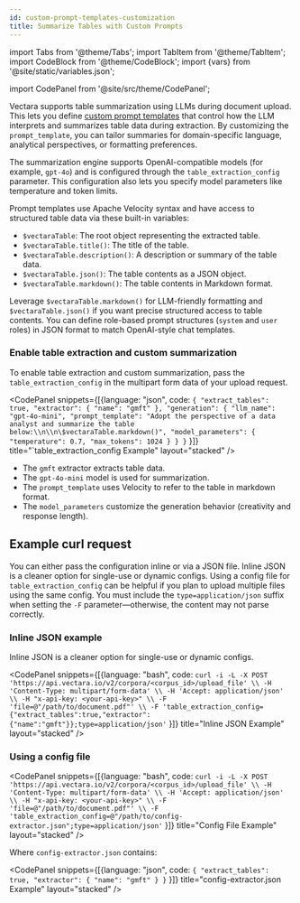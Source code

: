 ```yaml
---
id: custom-prompt-templates-customization
title: Summarize Tables with Custom Prompts
---
```


import Tabs from '@theme/Tabs';
import TabItem from '@theme/TabItem';
import CodeBlock from '@theme/CodeBlock';
import {vars} from '@site/static/variables.json';

import CodePanel from '@site/src/theme/CodePanel';


Vectara supports table summarization using LLMs during document upload. This 
lets you define [custom prompt templates](/docs/prompts/vectara-prompt-engine) that control how the 
LLM interprets and summarizes table data during extraction. By customizing the 
`prompt_template`, you can tailor summaries for domain-specific language, 
analytical perspectives, or formatting preferences.

The summarization engine supports OpenAI-compatible models (for example, 
`gpt-4o`) and is configured through the `table_extraction_config` parameter. 
This configuration also lets you specify model parameters like temperature and 
token limits.

Prompt templates use Apache Velocity syntax and have access to structured 
table data via these built-in variables:

* `$vectaraTable`: The root object representing the extracted table.
* `$vectaraTable.title()`: The title of the table.
* `$vectaraTable.description()`: A description or summary of the table data.
* `$vectaraTable.json()`: The table contents as a JSON object.
* `$vectaraTable.markdown()`: The table contents in Markdown format.

Leverage `$vectaraTable.markdown()` for LLM-friendly formatting and 
`$vectaraTable.json()` if you want precise structured access to table contents. 
You can define role-based prompt structures (`system` and `user` roles) in JSON 
format to match OpenAI-style chat templates.

### Enable table extraction and custom summarization

To enable table extraction and custom summarization, pass the 
`table_extraction_config` in the multipart form data of your upload request.

<CodePanel snippets={[{language: "json", code: `{
   "extract_tables": true,
   "extractor": {
     "name": "gmft"
   },
   "generation": {
     "llm_name": "gpt-4o-mini",
     "prompt_template": "Adopt the perspective of a data analyst and summarize the table below:\\n\\n\$vectaraTable.markdown()",
     "model_parameters": {
       "temperature": 0.7,
       "max_tokens": 1024
     }
   }
}`
}]} title="`table_extraction_config Example" layout="stacked" />

* The `gmft` extractor extracts table data.
* The `gpt-4o-mini` model is used for summarization.
* The `prompt_template` uses Velocity to refer to the table in markdown format.
* The `model_parameters` customize the generation behavior (creativity and 
  response length).
  

## Example curl request

You can either pass the configuration inline or via a JSON file. Inline JSON is 
a cleaner option for single-use or dynamic configs. Using a config file for 
`table_extraction_config` can be helpful if you plan to 
upload multiple files using the same config. You must include the 
`type=application/json` suffix when setting the `-F` parameter—otherwise, the 
content may not parse correctly.

### Inline JSON example

Inline JSON is a cleaner option for single-use or dynamic configs.

<CodePanel snippets={[{language: "bash", code: `curl -i -L -X POST 'https://api.vectara.io/v2/corpora/<corpus_id>/upload_file' \\
-H 'Content-Type: multipart/form-data' \\
-H 'Accept: application/json' \\
-H "x-api-key: <your-api-key>" \\
-F 'file=@"/path/to/document.pdf"' \\
-F 'table_extraction_config={"extract_tables":true,"extractor":{"name":"gmft"}};type=application/json'`
}]} title="Inline JSON Example" layout="stacked" />

### Using a config file

<CodePanel snippets={[{language: "bash", code: `curl -i -L -X POST 'https://api.vectara.io/v2/corpora/<corpus_id>/upload_file' \\
-H 'Content-Type: multipart/form-data' \\
-H 'Accept: application/json' \\
-H "x-api-key: <your-api-key>" \\
-F 'file=@"/path/to/document.pdf"' \\
-F 'table_extraction_config=@"/path/to/config-extractor.json";type=application/json'`
}]} title="Config File Example" layout="stacked" />

Where `config-extractor.json` contains:

<CodePanel snippets={[{language: "json", code: `{
   "extract_tables": true,
   "extractor": {
     "name": "gmft"
   }
}`
}]} title="config-extractor.json Example" layout="stacked" />
